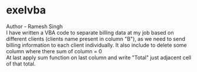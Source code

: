 # exelvba
Author - Ramesh Singh <BR>
I have written a VBA code to separate billing data at my job based on different clients (clients name present in column "B"), as we need to send billing information to each client individually. It also include to delete some column where there sum of column = 0 <BR>
At last apply sum function on last column and write "Total" just adjacent cell of that total.

